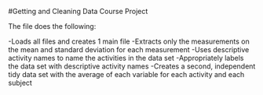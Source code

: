 #Getting and Cleaning Data Course Project

The file does the following:

-Loads all files and creates 1 main file
-Extracts only the measurements on the mean and standard deviation for each measurement
-Uses descriptive activity names to name the activities in the data set
-Appropriately labels the data set with descriptive activity names
-Creates a second, independent tidy data set with the average of each variable for each activity and each subject
